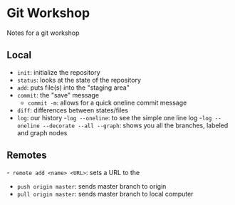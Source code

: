# Git Workshop

Notes for a git workshop

## Local

- `init`: initialize the repository
- `status`: looks at the state of the repository
- `add`: puts file(s) into the "staging area"
- `commit`: the "save" message
    - `commit -m`: allows for a quick oneline commit message
- `diff`: differences between states/files
- `log`: our history
    -`log --oneline`: to see the simple one line log 
    -`log --oneline --decorate --all --graph`: shows you all the branches, labeled and graph nodes

## Remotes 

-` remote add <name> <URL>`: sets a URL to the <name>
- `push origin master`: sends master branch to origin
- `pull origin master`: sends master branch to local computer
